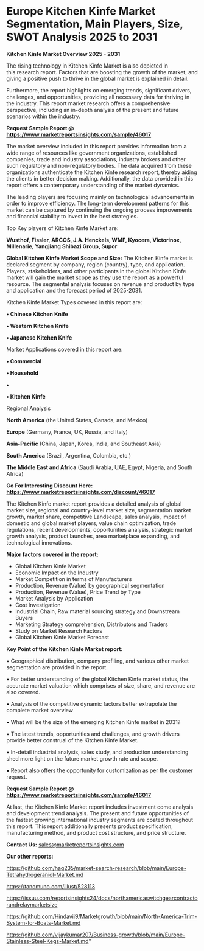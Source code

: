 # Europe Kitchen Kinfe Market Segmentation, Main Players, Size, SWOT Analysis 2025 to 2031

<Strong> Kitchen Kinfe Market Overview 2025 - 2031</strong>

The rising technology in Kitchen Kinfe Market is also depicted in this research report. Factors that are boosting the growth of the market, and giving a positive push to thrive in the global market is explained in detail.

Furthermore, the report highlights on emerging trends, significant drivers, challenges, and opportunities, providing all necessary data for thriving in the industry. This report market research offers a comprehensive perspective, including an in-depth analysis of the present and future scenarios within the industry.

<strong>Request Sample Report @ <a href=https://www.marketreportsinsights.com/sample/46017>https://www.marketreportsinsights.com/sample/46017</a></strong>

The market overview included in this report provides information from a wide range of resources like government organizations, established companies, trade and industry associations, industry brokers and other such regulatory and non-regulatory bodies. The data acquired from these organizations authenticate the Kitchen Kinfe research report, thereby aiding the clients in better decision making. Additionally, the data provided in this report offers a contemporary understanding of the market dynamics.

The leading players are focusing mainly on technological advancements in order to improve efficiency. The long-term development patterns for this market can be captured by continuing the ongoing process improvements and financial stability to invest in the best strategies.

Top Key players of Kitchen Kinfe Market are:

<strong>Wusthof, Fissler, ARCOS, J.A. Henckels, WMF, Kyocera, Victorinox, Millenarie, Yangjiang Shibazi Group, Supor</strong>

<strong><b>Global Kitchen Kinfe Market Scope and Size:</b></strong>
The Kitchen Kinfe market is declared segment by company, region (country), type, and application. Players, stakeholders, and other participants in the global Kitchen Kinfe market will gain the market scope as they use the report as a powerful resource. The segmental analysis focuses on revenue and product by type and application and the forecast period of 2025-2031.

Kitchen Kinfe Market Types covered in this report are:

<strong>•  Chinese Kitchen Knife

•  Western Kitchen Knife

•  Japanese Kitchen Knife</strong>

Market Applications covered in this report are:

<strong>•  Commercial

•  Household

•  

•  Kitchen Kinfe</strong> 

Regional Analysis

<strong>North America</strong> (the United States, Canada, and Mexico)

<strong>Europe</strong> (Germany, France, UK, Russia, and Italy)

<strong>Asia-Pacific</strong> (China, Japan, Korea, India, and Southeast Asia)

<strong>South America</strong> (Brazil, Argentina, Colombia, etc.)

<strong>The Middle East and Africa</strong> (Saudi Arabia, UAE, Egypt, Nigeria, and South Africa)

<strong>Go For Interesting Discount Here: <a href=https://www.marketreportsinsights.com/discount/46017>https://www.marketreportsinsights.com/discount/46017</a></strong>

The Kitchen Kinfe market report provides a detailed analysis of global market size, regional and country-level market size, segmentation market growth, market share, competitive Landscape, sales analysis, impact of domestic and global market players, value chain optimization, trade regulations, recent developments, opportunities analysis, strategic market growth analysis, product launches, area marketplace expanding, and technological innovations.

<strong><b>Major factors covered in the report:</b></strong>
<ul>
  <li>Global Kitchen Kinfe Market </li>
  <li>Economic Impact on the Industry</li>
  <li>Market Competition in terms of Manufacturers</li>
  <li>Production, Revenue (Value) by geographical segmentation</li>
  <li>Production, Revenue (Value), Price Trend by Type</li>
  <li>Market Analysis by Application</li>
  <li>Cost Investigation</li>
  <li>Industrial Chain, Raw material sourcing strategy and Downstream Buyers</li>
  <li>Marketing Strategy comprehension, Distributors and Traders</li>
  <li>Study on Market Research Factors</li>
  <li>Global Kitchen Kinfe Market Forecast</li>
</ul>

<strong><b>Key Point of the Kitchen Kinfe Market report:</b></strong>

• Geographical distribution, company profiling, and various other market segmentation are provided in the report.

• For better understanding of the global Kitchen Kinfe market status, the accurate market valuation which comprises of size, share, and revenue are also covered.

• Analysis of the competitive dynamic factors better extrapolate the complete market overview

• What will be the size of the emerging Kitchen Kinfe market in 2031?

• The latest trends, opportunities and challenges, and growth drivers provide better construal of the Kitchen Kinfe Market.

• In-detail industrial analysis, sales study, and production understanding shed more light on the future market growth rate and scope.

• Report also offers the opportunity for customization as per the customer request.

<strong>Request Sample Report @ <a href=https://www.marketreportsinsights.com/sample/46017>https://www.marketreportsinsights.com/sample/46017</a></strong>

At last, the Kitchen Kinfe Market report includes investment come analysis and development trend analysis. The present and future opportunities of the fastest growing international industry segments are coated throughout this report. This report additionally presents product specification, manufacturing method, and product cost structure, and price structure.

<strong>Contact Us:</strong>
sales@marketreportsinsights.com

<strong>Our other reports:</strong>

<a href=https://github.com/haq235/market-search-research/blob/main/Europe-Tetrahydrogeraniol-Market.md>https://github.com/haq235/market-search-research/blob/main/Europe-Tetrahydrogeraniol-Market.md</a>

<a href=https://tanomuno.com/illust/528113>https://tanomuno.com/illust/528113</a>

<a href=https://issuu.com/reportsinsights24/docs/northamericaswitchgearcontractorandrelaymarketsize>https://issuu.com/reportsinsights24/docs/northamericaswitchgearcontractorandrelaymarketsize</a>

<a href=https://github.com/Hindavii9/Marketgrowth/blob/main/North-America-Trim-System-for-Boats-Market.md>https://github.com/Hindavii9/Marketgrowth/blob/main/North-America-Trim-System-for-Boats-Market.md</a>

<a href=https://github.com/vijaykumar207/Business-growth/blob/main/Europe-Stainless-Steel-Kegs-Market.md>https://github.com/vijaykumar207/Business-growth/blob/main/Europe-Stainless-Steel-Kegs-Market.md</a>"
